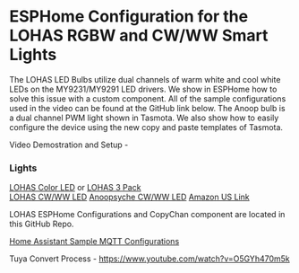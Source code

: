 # ESPHome Configuration for the LOHAS RGBW and CW/WW Smart Lights

The LOHAS LED Bulbs utilize dual channels of warm white and cool white LEDs on the MY9231/MY9291 LED drivers.  We show in ESPHome how to solve this issue with a custom component.  All of the sample configurations used in the video can be found at the GitHub link below.  The Anoop bulb is a dual channel PWM light shown in Tasmota.  We also show how to easily configure the device using the new copy and paste templates of Tasmota.

Video Demostration and Setup - 

### Lights
[LOHAS Color LED](https://amzn.to/2U7np3p) or [LOHAS 3 Pack](https://amzn.to/2VPfYhH)  
[LOHAS CW/WW LED](https://amzn.to/2U8L1Vm)
[Anoopsyche CW/WW LED](https://amzn.to/2VLE790)
[Amazon US Link](https://amzn.to/2DDNYI4)

LOHAS ESPHome Configurations and CopyChan component are located in this GitHub Repo.

[Home Assistant Sample MQTT Configurations](https://github.com/digiblur/Sonoff-Tasmota/wiki/Smart-Bulbs)

Tuya Convert Process - https://www.youtube.com/watch?v=O5GYh470m5k

